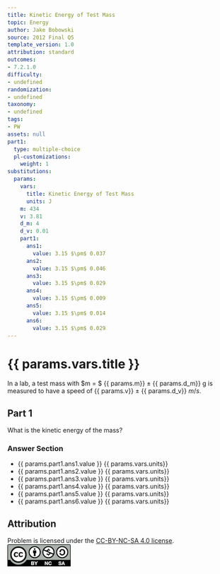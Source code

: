 ```yaml
---
title: Kinetic Energy of Test Mass
topic: Energy
author: Jake Bobowski
source: 2012 Final Q5
template_version: 1.0
attribution: standard
outcomes:
- 7.2.1.0
difficulty:
- undefined
randomization:
- undefined
taxonomy:
- undefined
tags:
- PW
assets: null
part1:
  type: multiple-choice
  pl-customizations:
    weight: 1
substitutions:
  params:
    vars:
      title: Kinetic Energy of Test Mass
      units: J
    m: 434
    v: 3.81
    d_m: 4
    d_v: 0.01
    part1:
      ans1:
        value: 3.15 $\pm$ 0.037
      ans2:
        value: 3.15 $\pm$ 0.046
      ans3:
        value: 3.15 $\pm$ 0.029
      ans4:
        value: 3.15 $\pm$ 0.009
      ans5:
        value: 3.15 $\pm$ 0.014
      ans6:
        value: 3.15 $\pm$ 0.029
---
```

# {{ params.vars.title }}
In a lab, a test mass with $m = $ {{ params.m}} $\pm$ {{ params.d_m}} g is measured to have a speed of {{ params.v}} $\pm$ {{ params.d_v}} $m/s$.
## Part 1

What is the kinetic energy of the mass?

### Answer Section

- {{ params.part1.ans1.value }} {{ params.vars.units}}
- {{ params.part1.ans2.value }} {{ params.vars.units}}
- {{ params.part1.ans3.value }} {{ params.vars.units}}
- {{ params.part1.ans4.value }} {{ params.vars.units}}
- {{ params.part1.ans5.value }} {{ params.vars.units}}
- {{ params.part1.ans6.value }} {{ params.vars.units}}

## Attribution

Problem is licensed under the [CC-BY-NC-SA 4.0 license](https://creativecommons.org/licenses/by-nc-sa/4.0/).<br> ![The Creative Commons 4.0 license requiring attribution-BY, non-commercial-NC, and share-alike-SA license.](https://raw.githubusercontent.com/firasm/bits/master/by-nc-sa.png)